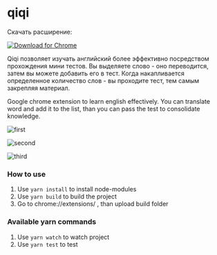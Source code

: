 # qiqi

Скачать расширение:

[![Download for Chrome](https://corbin.io/img/chrome-button.png)](https://chrome.google.com/webstore/detail/qiqi/jjkdlohmmdpklemfbienpgmaljicbmae?hl=ru)

Qiqi позволяет изучать английский более эффективно посредством прохождения мини тестов. Вы выделяете слово - оно переводится, затем вы можете добавить его в тест. Когда накапливается определенное количество слов - вы проходите тест, тем самым закрепляя материал.

Google chrome extension to learn english effectively. You can translate word and add it to the list, than you can pass the test to consolidate knowledge.

![first](https://i.imgur.com/vykykvk.png)

![second](https://i.imgur.com/clMzk8Z.png)

![third](https://i.imgur.com/tDfJdPB.png)

### How to use

1.  Use `yarn install` to install node-modules
2.  Use `yarn build` to build the project
3.  Go to chrome://extensions/ , than upload build folder

### Available yarn commands

1.  Use `yarn watch` to watch project
2.  Use `yarn test` to test
